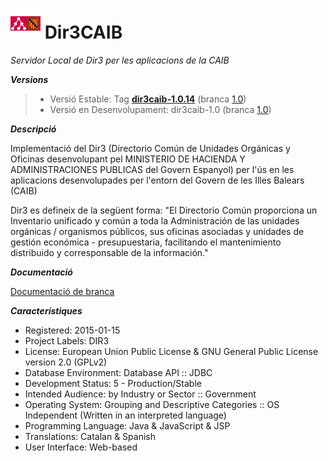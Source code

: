 # ![Logo](https://github.com/GovernIB/maven/blob/binaris/dir3caib/projectinfo_Attachments/icon.jpg)  Dir3CAIB
*Servidor Local de Dir3 per les aplicacions de la CAIB*


***Versions***

> - Versió Estable: Tag [__dir3caib-1.0.14__](../../tree/dir3caib-1.0.14) (branca [1.0](../../tree/dir3caib-1.0))<br/>
> - Versió en Desenvolupament: dir3caib-1.0 (branca [1.0](../../tree/dir3caib-1.0))

***Descripció***

Implementació del Dir3 (Directorio Común de Unidades Orgánicas y Oficinas desenvolupant pel MINISTERIO DE HACIENDA Y ADMINISTRACIONES PUBLICAS del Govern Espanyol) per l'ús en les aplicacions desenvolupades per l'entorn del Govern de les Illes Balears (CAIB)

Dir3 es defineix de la següent forma:
"El Directorio Común proporciona un Inventario unificado y común a toda la Administración de las unidades orgánicas / organismos públicos, sus oficinas asociadas y unidades de gestión económica - presupuestaria, facilitando el mantenimiento distribuido y corresponsable de la información."

***Documentació***

[Documentació de branca](https://github.com/GovernIB/tree/dir3caib-1.0.14#documentaci%C3%B3)

***Característiques***

* Registered: 2015-01-15 
* Project Labels: DIR3
* License:  European Union Public License & GNU General Public License version 2.0 (GPLv2)
* Database Environment: Database API :: JDBC
* Development Status: 5 - Production/Stable
* Intended Audience: by Industry or Sector :: Government
* Operating System: Grouping and Descriptive Categories :: OS Independent (Written in an interpreted language)
* Programming Language: Java & JavaScript & JSP
* Translations: Catalan & Spanish
* User Interface: Web-based










